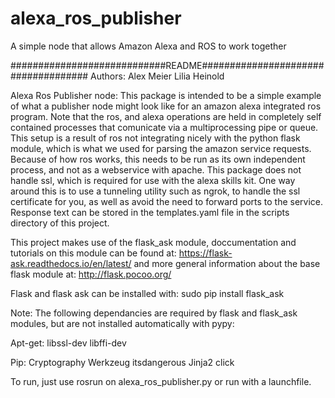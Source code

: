 # alexa_ros_publisher
A simple node that allows Amazon Alexa and ROS to work together

############################README####################################
Authors:
Alex Meier
Lilia Heinold

Alexa Ros Publisher node: 
This package is intended to be a simple example of what a publisher
node might look like for an amazon alexa integrated ros program.  Note
that the ros, and alexa operations are held in completely self
contained processes that comunicate via a multiprocessing pipe or
queue.  This setup is a result of ros not integrating nicely with the
python flask module, which is what we used for parsing the amazon
service requests.  Because of how ros works, this needs to be run as
its own independent process, and not as a webservice with apache.
This package does not handle ssl, which is required for use with the
alexa skills kit. One way around this is to use a tunneling utility
such as ngrok, to handle the ssl certificate for you, as well as avoid
the need to forward ports to the service. Response text can be stored
in the templates.yaml file in the scripts directory of this project.


This project makes use of the flask_ask module, doccumentation and
tutorials on this module can be found at:
https://flask-ask.readthedocs.io/en/latest/
and more general information about the base flask module at:
http://flask.pocoo.org/


Flask and flask ask can be installed with:
sudo pip install flask_ask

Note: The following dependancies are required by flask and flask_ask
modules, but are not installed automatically with pypy:

Apt-get:
libssl-dev
libffi-dev

Pip:
Cryptography
Werkzeug
itsdangerous
Jinja2
click

To run, just use rosrun on alexa_ros_publisher.py or run with a launchfile.
